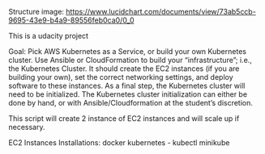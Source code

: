Structure image:
https://www.lucidchart.com/documents/view/73ab5ccb-9695-43e9-b4a9-89556feb0ca0/0_0


This is a udacity project

Goal:
Pick AWS Kubernetes as a Service, or build your own Kubernetes cluster.
Use Ansible or CloudFormation to build your “infrastructure”; i.e., the Kubernetes Cluster.
It should create the EC2 instances (if you are building your own), set the correct networking settings, and deploy software to these instances.
As a final step, the Kubernetes cluster will need to be initialized. The Kubernetes cluster initialization can either be done by hand, or with Ansible/Cloudformation at the student’s discretion.

This script will create 2 instance of EC2 instances and will scale up if necessary.

EC2 Instances Installations:
docker
kubernetes - kubectl
minikube